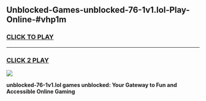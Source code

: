 
## Unblocked-Games-unblocked-76-1v1.lol-Play-Online-#vhp1m
<h3>
<a href="https://premium.freeplayer.one?title=unblocked-76-1v1.lol&ref=27F">CLICK TO PLAY</a></h3>
<hr>

<h3>
<a href="https://premium.freeplayer.one?title=unblocked-76-1v1.lol&ref=27F">CLICK 2 PLAY</a>
  
</h3>

<a href="https://premium.freeplayer.one?title=unblocked-76-1v1.lol&ref=27F"><img src="https://clearcache.store/games.png"></a>


**unblocked-76-1v1.lol games unblocked: Your Gateway to Fun and Accessible Online Gaming**
